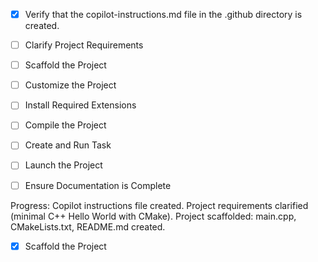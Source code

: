 - [x] Verify that the copilot-instructions.md file in the .github directory is created.

- [ ] Clarify Project Requirements
- [ ] Scaffold the Project
- [ ] Customize the Project
- [ ] Install Required Extensions
- [ ] Compile the Project
- [ ] Create and Run Task
- [ ] Launch the Project
- [ ] Ensure Documentation is Complete

Progress: Copilot instructions file created. Project requirements clarified (minimal C++ Hello World with CMake). Project scaffolded: main.cpp, CMakeLists.txt, README.md created.

- [x] Scaffold the Project
